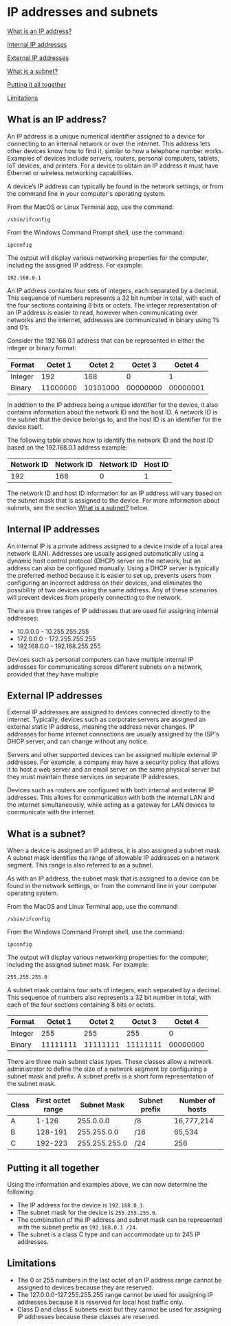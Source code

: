 # IP addresses and subnets

[What is an IP address?](#understanding-ip-addresses-and-subnets)

[Internal IP addresses](#internal-ip-addresses)

[External IP addresses](#external-ip-addresses)

[What is a subnet?](#what-is-a-subnet)

[Putting it all together](#putting-it-all-together)

[Limitations](#limitations)

## What is an IP address?

An IP address is a unique numerical identifier assigned to a device for connecting to an internal network or over the internet. This address lets other devices know how to find it, similar to how a telephone number works. Examples of devices include servers, routers, personal computers, tablets, IoT devices, and printers. For a device to obtain an IP address it must have Ethernet or wireless networking capabilities.

A device’s IP address can typically be found in the network settings, or from the command line in your computer's operating system.

From the MacOS or Linux Terminal app, use the command:

```/sbin/ifconfig```

From the Windows Command Prompt shell, use the command:

```ipconfig```

The output will display various networking properties for the computer, including the assigned IP address. For example:

```192.168.0.1```

An IP address contains four sets of integers, each separated by a decimal. This sequence of numbers represents a 32 bit number in total, with each of the four sections containing 8 bits or octets. The integer representation of an IP address is easier to read, however when communicating over networks and the internet, addresses are communicated in binary using 1’s and 0’s. 

Consider the 192.168.0.1 address that can be represented in either the integer or binary format:

| Format  | Octet 1  | Octet 2  | Octet 3  | Octet 4  |
| ------- | -------- | -------- | -------- | -------- |
| Integer | 192      | 168      | 0        | 1        |
| Binary  | 11000000 | 10101000 | 00000000 | 00000001 |

In addition to the IP address being a unique identifier for the device, it also contains information about the network ID and the host ID. A network ID is the subnet that the device belongs to, and the host ID is an identifier for the device itself. 

The following table shows how to identify the network ID and the host ID based on the 192.168.0.1 address example:

| Network ID | Network ID | Network ID | Host ID |
| ---------- | ---------- | ---------- | ------- |
| 192        | 168        | 0          | 1       |

The network ID and host ID information for an IP address will vary based on the subnet mask that is assigned to the device. For more information about subnets, see the section [What is a subnet?](#what-is-a-subnet) below.

## Internal IP addresses

An internal IP is a private address assigned to a device inside of a local area network (LAN). Addresses are usually assigned automatically using a dynamic host control protocol (DHCP) server on the network, but an address can also be configured manually. Using a DHCP server is typically the preferred method because it is easier to set up, prevents users from configuring an incorrect address on their devices, and eliminates the possibility of two devices using the same address. Any of these scenarios will prevent devices from properly connecting to the network.

There are three ranges of IP addresses that are used for assigning internal addresses:

- 10.0.0.0 - 10.255.255.255
- 172.0.0.0 - 172.255.255.255
- 192.168.0.0 - 192.168.255.255

Devices such as personal computers can have multiple internal IP addresses for communicating across different subnets on a network, provided that they have multiple 

## External IP addresses

External IP addresses are assigned to devices connected directly to the internet. Typically, devices such as corporate servers are assigned an external static IP address, meaning the address never changes. IP addresses for home internet connections are usually assigned by the ISP's DHCP server, and can change without any notice.

Servers and other supported devices can be assigned multiple external IP addresses. For example, a company may have a security policy that allows it to host a web server and an email server on the same physical server but they must maintain these services on separate IP addresses.

Devices such as routers are configured with both internal and external IP addresses. This allows for communication with both the internal LAN and the internet simultaneously, while acting as a gateway for LAN devices to communicate with the internet.


## What is a subnet?

When a device is assigned an IP address, it is also assigned a subnet mask. A subnet mask identifies the range of allowable IP addresses on a network segment. This range is also referred to as a subnet.

As with an IP address, the subnet mask that is assigned to a device can be found in the network settings, or from the command line in your computer operating system.

From the MacOS and Linux Terminal app, use the command:

```/sbin/ifconfig```

From the Windows Command Prompt shell, use the command:

```ipconfig```

The output will display various networking properties for the computer, including the assigned subnet mask. For example:

```255.255.255.0```

A subnet mask contains four sets of integers, each separated by a decimal. This sequence of numbers also represents a 32 bit number in total, with each of the four sections containing 8 bits or octets.


| Format  | Octet  1 | Octet  2 | Octet  3 | Octet 4  |
| ------- | -------- | -------- | -------- | -------- |
| Integer | 255      | 255      | 255      | 0        |
| Binary  | 11111111 | 11111111 | 11111111 | 00000000 |

There are three main subnet class types. These classes allow a network administrator to define the size of a network segment by configuring a subnet mask and prefix. A subnet prefix is a short form representation of the subnet mask.

| Class | First octet range | Subnet Mask   | Subnet prefix | Number of hosts |
| ----- | ----------------- | ------------- | ------------- | --------------- |
| A     | 1-126             | 255.0.0.0     | /8            | 16,777,214      |
| B     | 128-191           | 255.255.0.0   | /16           | 65,534          |
| C     | 192-223           | 255.255.255.0 | /24           | 256             |


## Putting it all together

Using the information and examples above, we can now determine the following:

- The IP address for the device is ```192.168.0.1```.
- The subnet mask for the device is ```255.255.255.0```.
- The combination of the IP address and subnet mask can be represented with the subnet prefix as ```192.168.0.1 /24```.
- The subnet is a class C type and can accommodate up to 245 IP addresses.

## Limitations

- The 0 or 255 numbers in the last octet of an IP address range cannot be assigned to devices because they are reserved.
- The 127.0.0.0-127.255.255.255 range cannot be used for assigning IP addresses because it is reserved for local host traffic only.
- Class D and class E subnets exist but they cannot be used for assigning IP addresses because these classes are reserved.
